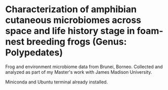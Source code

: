 # Characterization of amphibian cutaneous microbiomes across space and life history stage in foam-nest breeding frogs (Genus: Polypedates)
Frog and environment microbiome data from Brunei, Borneo.  Collected and analyzed as part of my Master's work with James Madison University.

Miniconda and Ubuntu terminal already installed.
